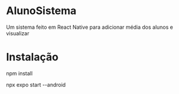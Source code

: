 
# AlunoSistema

Um sistema feito em React Native para adicionar média dos alunos e visualizar



# Instalação

npm install

npx expo start --android
